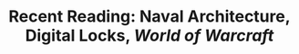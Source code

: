 ---
layout: reading_list
title: "Recent Reading: Naval Architecture, Digital Locks, <i>World of Warcraft</i>"
excerpt: "Things I’ve read recently include the science of shipbuilding, copyright, and raiding."
type: reading_list
books:
  - id: doctorow-information
    note: >
      Cory Doctorow makes a clear case for the dangers of DRM, its roots in a copyright paradigm that privileges the interests of publishers over creators, and the prospects and requirements for creators in the internet age to be compensated for their creative work. The power of Doctorow’s argument (similar to the power of Schneier’s argument in _Data and Goliath_ which I also [read recently](http://tinaja.computer/2016/06/09/meteorology-data-twitter.html)) is that he is not simply a copyright denialist, but a proponent of reform based on a historically contextualized understanding of where the interests of copyright have been obscured.
  - id: lisi-world-of-warcraft
    note: >
      This iteration of the Boss Fight Books series presents a collection of essays mostly around the social dynamics of _World of Warcraft_. I played _WoW_ for a very short time and was into it from an exploration standpoint. Once that interest wore off, I quickly lost interest in the treadmill grinding. For Lisi, it was clearly primarily a social experience (as it probably was for the vast majority of players), and it was interesting to see how empty the game felt for even so high-level and dedicated a player in the absence of that social element. Includes several citations of Alex Golub’s work on _WoW_ which I have been meaning to check out since we published him on mana as a videogame mechanic in [_The Appendix_](http://theappendix.net/issues/2014/4/the-history-of-mana-how-an-austronesian-concept-became-a-video-game-mechanic).
  - id: ferreiro-ships-science
    note: >
      Uses the work of Pierre Bouguer as a framind device for the rationalization and professionalization of ship building in the navies of Northern and Western Europe roughly during the scientific revolution. The focus is heavily on surveying the evolution of specific theoretical concerns and on tracing the influence of specific scholars and practitioners. Detailed and rigorous, it’s useful as a reference for connecting maritime technological innovation to larger trends in the history of early modern science.
---